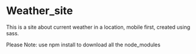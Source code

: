 # Weather_site

This is a site about current weather in a location, mobile first, created using sass.

Please Note: use npm install to download all the node_modules 
